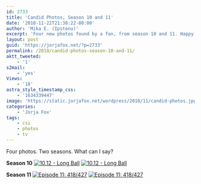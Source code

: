 ```yaml
---
id: 2733
title: 'Candid Photos, Season 10 and 11'
date: '2010-11-22T21:38:22-08:00'
author: 'Mika E. (Ipstenu)'
excerpt: 'Four new photos found by a fan, from season 10 and 11. Happy day!'
layout: post
guid: 'https://jorjafox.net/?p=2733'
permalink: /2010/candid-photos-season-10-and-11/
aktt_tweeted:
    - '1'
s2mail:
    - 'yes'
Views:
    - '18'
astra_style_timestamp_css:
    - '1634339447'
image: 'https://static.jorjafox.net/wordpress/2010/11/candid-photos.jpg'
categories:
    - 'Jorja Fox'
tags:
    - csi
    - photos
    - tv
---
```


Four photos. Two seasons. What can I say?

**Season 10**
<a href="https://jorjafox.net/gallery/tv/csi/pub/s10/1012-longball-001.jpg"><img class="ZenphotoPress_thumb " alt="10.12 - Long Ball" title="10.12 - Long Ball" src="https://jorjafox.net/gallery/cache/tv/csi/pub/s10/1012-longball-001_200_cw200_ch200_thumb.jpg"  /></a> <a href="https://jorjafox.net/gallery/tv/csi/pub/s10/1012-longball-002.jpg"><img class="ZenphotoPress_thumb " alt="10.12 - Long Ball" title="10.12 - Long Ball" src="https://jorjafox.net/gallery/cache/tv/csi/pub/s10/1012-longball-002_200_cw200_ch200_thumb.jpg"  /></a>

**Season 11**
<a href="https://jorjafox.net/gallery/tv/csi/pub/s11/candid/418427-002.jpg"><img class="ZenphotoPress_thumb " alt="Episode 11: 418/427" title="Episode 11: 418/427" src="https://jorjafox.net/gallery/cache/tv/csi/pub/s11/candid/418427-002_200_cw200_ch200_thumb.jpg"  /></a> <a href="https://jorjafox.net/gallery/tv/csi/pub/s11/candid/418427-001.jpg"><img class="ZenphotoPress_thumb " alt="Episode 11: 418/427" title="Episode 11: 418/427" src="https://jorjafox.net/gallery/cache/tv/csi/pub/s11/candid/418427-001_200_cw200_ch200_thumb.jpg"  /></a>
